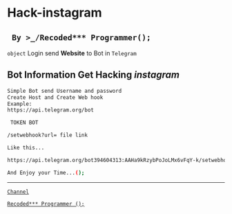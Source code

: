 # Hack-instagram
` By >_/Recoded*** Programmer();`
-----------
`object` Login send __Website__ to Bot in `Telegram`

Bot Information Get __Hacking__ *instagram*
----------


```bash
Simple Bot send Username and password
Create Host and Create Web hook 
Example: 
https://api.telegram.org/bot

 TOKEN BOT 

/setwebhook?url= file link

Like this... 

https://api.telegram.org/bot394604313:AAHa9kRzybPoJoLMx6vFqY-k/setwebhook?url=https://Recoded.HOST.com/insta.php

And Enjoy your Time...();
```

---------
[`Channel`](https://t.me/Babeleon_bot)

[`Recoded*** Programmer ();`](https://t.me/lock_at_me_now)

